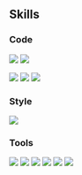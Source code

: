 ## Skills
### Code

[![](https://img.shields.io/badge/Python-2B5B84?style=for-the-badge&logo=python&logoColor=FFDF76)](https://www.python.org/)
[![](https://img.shields.io/badge/Django-0C4B33?style=for-the-badge&logo=django&logoColor=FFFFFF)](https://www.djangoproject.com/)

[![](https://img.shields.io/badge/JavaScript-F7DF1E?style=for-the-badge&logo=JavaScript&logoColor=black)](https://developer.mozilla.org/en-US/docs/Web/JavaScript)
[![](https://img.shields.io/badge/Node.js-43853D?style=for-the-badge&logo=node.js&logoColor=white)](https://nodejs.org/en/)
[![](https://img.shields.io/badge/Express-000000?style=for-the-badge&logo=Express&logoColor=white)](https://expressjs.com/)
<!---
[![](https://img.shields.io/badge/React-20232A?style=for-the-badge&logo=react&logoColor=61DAFB)](https://reactjs.org/)
[![](https://img.shields.io/badge/Redux-764ABC?style=for-the-badge&logo=Redux&logoColor=white)](https://redux.js.org/)
[![](https://img.shields.io/badge/Next.js-000000?style=for-the-badge&logo=next.js&logoColor=white)](https://nextjs.org/)

[![](https://img.shields.io/badge/GraphQL-E10098?style=for-the-badge&logo=graphql&logoColor=white)](https://graphql.org/)
--->
### Style

[![](https://img.shields.io/badge/CSS-1572B6?style=for-the-badge&logo=css3&logoColor=white)](https://developer.mozilla.org/en-US/docs/Web/CSS/Reference)
<!---
[![](https://img.shields.io/badge/Sass-CC6699?style=for-the-badge&logo=Sass&logoColor=white)](https://sass-lang.com/)
--->
<!---
### Test

[![](https://img.shields.io/badge/Jest-C21325?style=for-the-badge&logo=jest&logoColor=white)](https://jestjs.io/)
--->
### Tools

![](https://img.shields.io/badge/GitHub-181717?style=for-the-badge&logo=GitHub&logoColor=white)
![](https://img.shields.io/badge/GitLab-330F63?style=for-the-badge&logo=GitLab&logoColor=white)
![](https://img.shields.io/badge/Postman-FF6C37?style=for-the-badge&logo=Postman&logoColor=white)
![](https://img.shields.io/badge/Figma-F24E1E?style=for-the-badge&logo=Figma&logoColor=white)
[![](https://img.shields.io/badge/PyPI-0073b7?style=for-the-badge&logo=pypi&logoColor=white)](https://pypi.org/)
![](https://img.shields.io/badge/NPM-CB3837?style=for-the-badge&logo=npm&logoColor=white)

<!---
dylanchesnouard/dylanchesnouard is a ✨ special ✨ repository because its `README.md` (this file) appears on your GitHub profile.
You can click the Preview link to take a look at your changes.
--->

